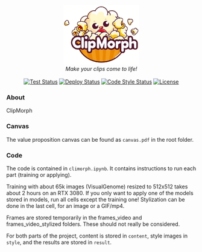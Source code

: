 <div align="center">
  <img src=".github/assets/clipmorph_logo.png" alt="ClipMorph Logo" 
width="200"/>
    <br>
    <em>Make your clips come to life!</em>
</div><br>

<div align="center">
    <a href='https://github.com/iSach/clipmorph/actions/workflows/clipmorph_tests.yml'>
        <img src='https://github.com/iSach/clipmorph/actions/workflows/clipmorph_tests.yml/badge.svg' alt='Test 
Status' /></a>
    <a href='https://github.com/iSach/clipmorph/actions/workflows/deploy.yml'>
        <img src='https://github.com/iSach/clipmorph/actions/workflows/deploy.yml/badge.svg' 
alt='Deploy Status' /></a>
    <a href='https://github.com/iSach/clipmorph/actions/workflows/code_style.yml'>
        <img src='https://github.com/iSach/clipmorph/actions/workflows/code_style.yml/badge.svg' 
alt='Code Style Status' /></a>
    <a href="https://github.com/iSach/clipmorph/blob/master/LICENSE">
        <img alt="License" src="https://img.shields.io/badge/License-MIT-blue.svg"></a>
</div>

### About

ClipMorph 

### Canvas

The value proposition canvas can be found as `canvas.pdf` in the root folder. 

### Code

The code is contained in `climorph.ipynb`. It contains instructions to run each part (training or applying).

Training with about 65k images (VisualGenome) resized to 512x512 takes about 2 hours on an RTX 3080. 
If you only want to apply one of the models stored in models, run all cells except the training one! 
Stylization can be done in the last cell, for an image or a GIF/mp4.

Frames are stored temporarily in the frames_video and frames_video_stylized folders. These should not really be considered.

For both parts of the project, content is stored in `content`, style images in `style`, and the results are stored in `result`.

